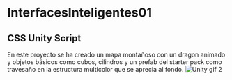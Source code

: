 # InterfacesInteligentes01
## CSS Unity Script
En este proyecto se ha creado un mapa montañoso con un dragon animado y objetos básicos como cubos, cilindros y un prefab del starter pack como travesaño en la estructura multicolor que se aprecia al fondo.
![Unity gif 2](https://github.com/user-attachments/assets/2baba586-bffb-49cb-98c0-ab7f52abfec0)
